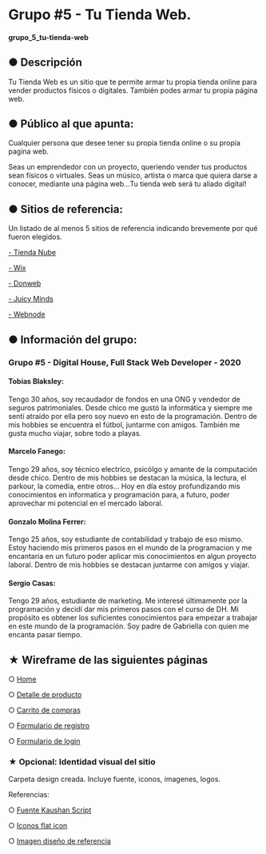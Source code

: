 # Grupo #5 - Tu Tienda Web.
#### grupo_5_tu-tienda-web



## ● Descripción

Tu Tienda Web es un sitio que te permite armar tu propia tienda online para vender productos físicos o digitales. También podes armar tu propia página web.


## ● Público al que apunta: 
Cualquier persona que desee tener su propia tienda online o su propia pagina  web.

Seas un emprendedor con un proyecto, queriendo vender tus productos sean físicos o virtuales. Seas un músico, artista o marca que quiera darse a conocer, mediante una página web...Tu tienda web será tu aliado digital!


## ● Sitios de referencia:
Un listado de al menos 5 sitios de referencia indicando brevemente por qué fueron elegidos.

[- Tienda Nube](https://www.tiendanube.com)

[- Wix](https://es.wix.com)

[- Donweb](https://donweb.com/es-ar/)

[- Juicy Minds](https://juicyminds.com.ar/)

[- Webnode](https://www.webnode.es/#top)

## ● Información del grupo:
### Grupo #5 - Digital House, Full Stack Web Developer - 2020

#### Tobias Blaksley:
Tengo 30 años, soy recaudador de fondos en una ONG y vendedor de seguros patrimoniales. Desde chico me gustó la informática y siempre me sentí atraído por ella pero soy nuevo en esto de la programación. Dentro de mis hobbies se encuentra el fútbol, juntarme con amigos. También me gusta mucho viajar, sobre todo a playas.


#### Marcelo Fanego:
Tengo 29 años, soy técnico electrico, psicólgo y amante de la computación desde chico. Dentro de mis hobbies se destacan la música, la lectura, el parkour, la comedia, entre otros...
Hoy en día estoy profundizando mis conocimientos en informatica y programación para, a futuro, poder aprovechar mi potencial en el mercado laboral.


#### Gonzalo Molina Ferrer:
Tengo 25 años, soy estudiante de contabilidad y trabajo de eso mismo. Estoy haciendo mis primeros pasos en el mundo de la programacion y me encantaria en un futuro poder aplicar mis conocimientos en algun proyecto laboral.
Dentro de mis hobbies se destacan juntarme con amigos y viajar.

#### Sergio Casas:
Tengo 29 años, estudiante de marketing. Me interesé últimamente por la programación y decidí  dar mis primeros pasos con el curso de DH. Mi propósito es obtener los suficientes conocimientos para empezar a trabajar en este mundo de la programación. Soy padre de Gabriella con quien me encanta pasar tiempo.



## ★ Wireframe de las siguientes páginas

○ [Home](https://wireframe.cc/eTJ5Tl)

○ [Detalle de producto](https://wireframe.cc/dQMXjd)

○ [Carrito de compras](https://wireframe.cc/FjKUBs)

○ [Formulario de registro](https://wireframe.cc/iI57vq)

○ [Formulario de login](https://wireframe.cc/1MSEsi)

### ★ Opcional: Identidad visual del sitio

Carpeta design creada. Incluye fuente, iconos, imagenes, logos.

Referencias:

○ [Fuente Kaushan Script](https://fonts.google.com/specimen/Kaushan+Script)

○ [Iconos flat icon](https://www.flaticon.com/free-icon/shopping-cart_2611076)

○ [Imagen diseño de referencia](https://buenosaireswebs.com/productos/tienda-online/)
